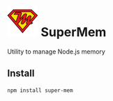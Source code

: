 # ![SuperMem](docs/super-mem.png) SuperMem

Utility to manage Node.js memory

## Install

    npm install super-mem
